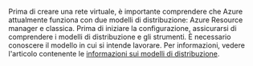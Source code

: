 Prima di creare una rete virtuale, è importante comprendere che Azure attualmente funziona con due modelli di distribuzione: Azure Resource manager e classica. Prima di iniziare la configurazione, assicurarsi di comprendere i modelli di distribuzione e gli strumenti. È necessario conoscere il modello in cui si intende lavorare. Per informazioni, vedere l'articolo contenente le [informazioni sui modelli di distribuzione](../articles/resource-manager-deployment-model.md).

